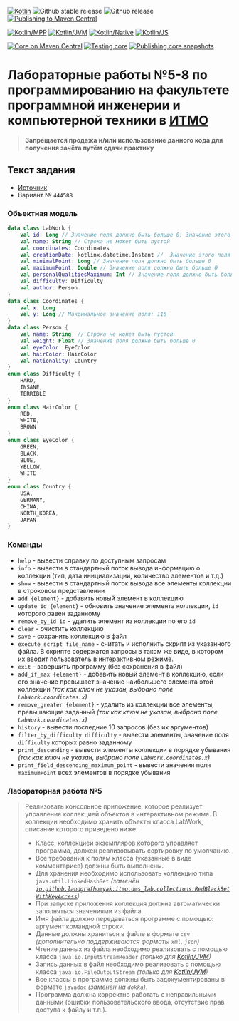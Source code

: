 [![Kotlin](https://img.shields.io/badge/Kotlin-1.6.21-blue.svg?logo=kotlin)](http://kotlinlang.org)
![Github stable release](https://img.shields.io/github/v/release/landgrafhomyak/itmo-dms-lab?label=Stable%20release)
![Github release](https://img.shields.io/github/v/release/landgrafhomyak/itmo-dms-lab?include_prereleases&label=Latest%20release)
[![Publishing to Maven Central](https://github.com/landgrafhomyak/itmo-dms-lab/actions/workflows/publish.yml/badge.svg)](https://github.com/landgrafhomyak/itmo-dms-lab/actions/workflows/publish.yml)

[![Kotlin/MPP](https://img.shields.io/badge/Kotlin/MPP-7F52FF.svg)](https://kotlinlang.org/docs/multiplatform.html)
[![Kotlin/JVM](https://img.shields.io/badge/Kotlin/JVM-7F52FF.svg)](https://kotlinlang.org/docs/jvm-get-started.html)
[![Kotlin/Native](https://img.shields.io/badge/Kotlin/Native-7F52FF.svg)](https://kotlinlang.org/docs/native-get-started.html)
[![Kotlin/JS](https://img.shields.io/badge/Kotlin/JS-7F52FF.svg)](https://kotlinlang.org/docs/js-get-started.html)

[![Core on Maven Central](https://img.shields.io/maven-central/v/io.github.landgrafhomyak.itmo/dms-lab-core?label=Core%20on%20Maven%20Central)]()
[![Testing core](https://github.com/landgrafhomyak/itmo-dms-lab/actions/workflows/core-test.yml/badge.svg)](https://github.com/landgrafhomyak/itmo-dms-lab/actions/workflows/core-test.yml)
[![Publishing core snapshots](https://github.com/landgrafhomyak/itmo-dms-lab/actions/workflows/core-publish-snapshot.yml/badge.svg)](https://github.com/landgrafhomyak/itmo-dms-lab/actions/workflows/core-publish-snapshot.yml)
<!--[![](https://jitpack.io/v/landgrafhomyak/itmo-dms-lab.svg)](https://jitpack.io/#landgrafhomyak/itmo-dms-lab)-->


# Лабораторные работы №5-8 по программированию на факультете программной инженерии и компьютерной техники в [ИТМО](http://itmo.ru)

> **Запрещается продажа и/или использование данного кода для получения зачёта путём сдачи практику**

## Текст задания

* [Источник](https://se.ifmo.ru/courses/programming)
* Вариант № `444588`

### Объектная модель

```kotlin
data class LabWork {
    val id: Long // Значение поля должно быть больше 0, Значение этого поля должно быть уникальным, Значение этого поля должно генерироваться автоматически
    val name: String // Строка не может быть пустой
    val coordinates: Coordinates
    val creationDate: kotlinx.datetime.Instant //  Значение этого поля должно генерироваться автоматически (оригинальный тип: java.time.ZonedDateTime creationDate)
    val minimalPoint: Long // Значение поля должно быть больше 0
    val maximumPoint: Double // Значение поля должно быть больше 0
    val personalQualitiesMaximum: Int // Значение поля должно быть больше 0
    val difficulty: Difficulty
    val author: Person
}
data class Coordinates {
    val x: Long
    val y: Long // Максимальное значение поля: 116
}
data class Person {
    val name: String  // Строка не может быть пустой
    val weight: Float // Значение поля должно быть больше 0
    val eyeColor: EyeColor
    val hairColor: HairColor
    val nationality: Country
}
enum class Difficulty {
    HARD,
    INSANE,
    TERRIBLE
}
enum class HairColor {
    RED,
    WHITE,
    BROWN
}
enum class EyeColor {
    GREEN,
    BLACK,
    BLUE,
    YELLOW,
    WHITE
}
enum class Country {
    USA,
    GERMANY,
    CHINA,
    NORTH_KOREA,
    JAPAN
}
```

### Команды

* `help` - вывести справку по доступным запросам
* `info` - вывести в стандартный поток вывода информацию о коллекции (тип, дата инициализации, количество элементов и
  т.д.)
* `show` - вывести в стандартный поток вывода все элементы коллекции в строковом представлении
* `add {element}` - добавить новый элемент в коллекцию
* `update id {element}` - обновить значение элемента коллекции, `id` которого равен заданному
* `remove_by_id id` - удалить элемент из коллекции по его `id`
* `clear` - очистить коллекцию
* `save` - сохранить коллекцию в файл
* `execute_script file_name` - считать и исполнить скрипт из указанного файла. В скрипте содержатся запросы в таком же
  виде, в котором их вводит пользователь в интерактивном режиме.
* `exit` - завершить программу (без сохранения в файл)
* `add_if_max {element}` - добавить новый элемент в коллекцию, если его значение превышает значение наибольшего элемента
  этой коллекции _(так как ключ не указан, выбрано поле `LabWork.coordinates.x`)_
* `remove_greater {element}` - удалить из коллекции все элементы, превышающие заданный _(так как ключ не указан, выбрано
  поле `LabWork.coordinates.x`)_
* `history` - вывести последние 10 запросов (без их аргументов)
* `filter_by_difficulty difficulty` - вывести элементы, значение поля `difficulty` которых равно заданному
* `print_descending` - вывести элементы коллекции в порядке убывания _(так как ключ не указан, выбрано
  поле `LabWork.coordinates.x`)_
* `print_field_descending_maximum_point` - вывести значения поля `maximumPoint` всех элементов в порядке убывания

### Лабораторная работа №5

> Реализовать консольное приложение, которое реализует управление коллекцией объектов в интерактивном режиме. В коллекции необходимо хранить объекты класса LabWork, описание которого приведено ниже.
> * Класс, коллекцией экземпляров которого управляет программа, должен реализовывать сортировку по умолчанию.
> * Все требования к полям класса (указанные в виде комментариев) должны быть выполнены.
> * Для хранения необходимо использовать коллекцию типа `java.util.LinkedHashSet` _(заменён [`io.github.landgrafhomyak.itmo.dms_lab.collections.RedBlackSetWithKeyAccess`](/common/src/commonMain/kotlin/com/github/landgrafhomyak/itmo/dms_lab/collections/Wrappers.kt))_
> * При запуске приложения коллекция должна автоматически заполняться значениями из файла.
> * Имя файла должно передаваться программе с помощью: аргумент командной строки.
> * Данные должны храниться в файле в формате `csv` _(дополнительно поддерживаются форматы `xml`, `json`)_
> * Чтение данных из файла необходимо реализовать с помощью класса `java.io.InputStreamReader` _(только для [Kotlin/JVM](https://kotlinlang.org/docs/jvm-get-started.html))_
> * Запись данных в файл необходимо реализовать с помощью класса `java.io.FileOutputStream` _(только для [Kotlin/JVM](https://kotlinlang.org/docs/jvm-get-started.html))_
> * Все классы в программе должны быть задокументированы в формате `javadoc` _(заменён на `dokka`)_.
> * Программа должна корректно работать с неправильными данными (ошибки пользовательского ввода, отсутствие прав доступа к файлу и т.п.).